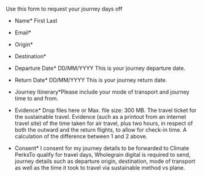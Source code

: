 Use this form to request your journey days off

- Name* First Last

- Email*

- Origin*

- Destination*

- Departure Date* DD/MM/YYYY This is your journey departure date.

- Return Date* DD/MM/YYYY This is your journey return date.

- Journey Itinerary*Please include your mode of transport and journey time to and from.

- Evidence* Drop files here or Max. file size: 300 MB. The travel ticket for the sustainable travel. Evidence (such as a printout from an internet travel site) of the time taken for air travel, plus two hours, in respect of both the outward and the return flights, to allow for check-in time. A calculation of the difference between 1 and 2 above.

- Consent* I consent for my journey details to be forwarded to Climate PerksTo qualify for travel days, Wholegrain digital is required to send, journey details such as departure origin, destination, mode of transport as well as the time it took to travel via sustainable method vs plane.
